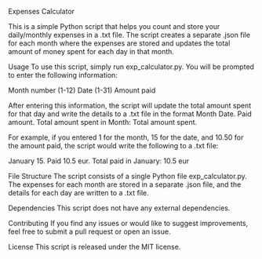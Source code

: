 Expenses Calculator

This is a simple Python script that helps you count and store your 
daily/monthly expenses in a .txt file. 
The script creates a separate .json file for each month where the expenses 
are stored and updates the total amount of money spent for each day in that month.

Usage
To use this script, simply run exp_calculator.py. You will be prompted to enter the following information:

Month number (1-12)
Date (1-31)
Amount paid

After entering this information, the script will update the total amount spent 
for that day and write the details to a .txt file in the format 
Month Date. Paid amount. Total amount spent in Month: Total amount spent.

For example, if you entered 1 for the month, 15 for the date, and 10.50 for the amount paid, 
the script would write the following to a .txt file:

January 15. Paid 10.5 eur. Total paid in January: 10.5 eur 

File Structure
The script consists of a single Python file exp_calculator.py. 
The expenses for each month are stored in a separate .json file, 
and the details for each day are written to a .txt file.

Dependencies
This script does not have any external dependencies.

Contributing
If you find any issues or would like to suggest improvements, 
feel free to submit a pull request or open an issue.

License
This script is released under the MIT license.
